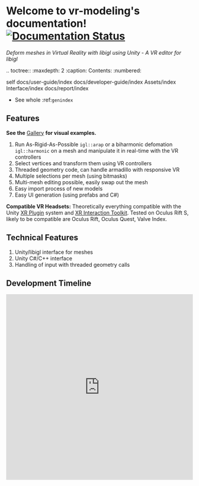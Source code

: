 # Welcome to vr-modeling's documentation! <a href='https://vr-modeling.readthedocs.io/?badge=latest'><img src='https://readthedocs.org/projects/vr-modeling/badge/?version=latest' alt='Documentation Status' /></a>

*Deform meshes in Virtual Reality with libigl using Unity - A VR editor for libigl*

.. toctree::
   :maxdepth: 2
   :caption: Contents:
   :numbered:

   self
   docs/user-guide/index
   docs/developer-guide/index
   Assets/index
   Interface/index
   docs/report/index

- See whole :ref:`genindex`

## Features

**See the** [Gallery](docs/user-guide/gallery.html) **for visual examples.**

1. Run As-Rigid-As-Possible `igl::arap` or a biharmonic defomation `igl::harmonic` on a mesh and manipulate it in real-time with the VR controllers
1. Select vertices and transform them using VR controllers
1. Threaded geometry code, can handle armadillo with responsive VR
1. Multiple selections per mesh (using bitmasks)
1. Multi-mesh editing possible, easily swap out the mesh
1. Easy import process of new models
1. Easy UI generation (using prefabs and C#)

**Compatible VR Headsets:** Theoretically everything compatible with the Unity [XR Plugin](https://docs.unity3d.com/Manual/XR.html)
system and [XR Interaction Toolkit](https://docs.unity3d.com/Packages/com.unity.xr.interaction.toolkit@0.9/manual/index.html).
Tested on Oculus Rift S, likely to be compatible are Oculus Rift, Oculus Quest, Valve Index.

## Technical Features

1. Unity/libigl interface for meshes
1. Unity C#/C++ interface
1. Handling of input with threaded geometry calls

## Development Timeline

<iframe allowfullscreen src='https://timelines.gitkraken.com/timeline/c1c573c02b5749eca69a3107f3b57999?showControlPanel=true&showMinimap=true&allowPresentationMode=true' style='width:100%;height:500px;border:none;'></iframe>
